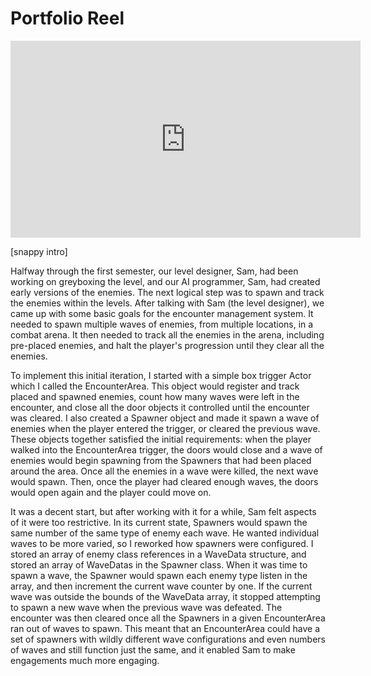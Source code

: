 # Portfolio Reel
<iframe width="560" height="315" src="https://www.youtube.com/embed/gpjXHFgNoHk?si=CgkM1-BCLZ0tpkCu" title="YouTube video player" frameborder="0" allow="accelerometer; autoplay; clipboard-write; encrypted-media; gyroscope; picture-in-picture; web-share" referrerpolicy="strict-origin-when-cross-origin" allowfullscreen></iframe>

\[snappy intro\]

Halfway through the first semester, our level designer, Sam, had been working on greyboxing the level, and our AI programmer, Sam, had created early versions of the enemies.  The next logical step was to spawn and track the enemies within the levels.  After talking with Sam (the level designer), we came up with some basic goals for the encounter management system.  It needed to spawn multiple waves of enemies, from multiple locations, in a combat arena.  It then needed to track all the enemies in the arena, including pre-placed enemies, and halt the player's progression until they clear all the enemies.

To implement this initial iteration, I started with a simple box trigger Actor which I called the EncounterArea.  This object would register and track placed and spawned enemies, count how many waves were left in the encounter, and close all the door objects it controlled until the encounter was cleared.  I also created a Spawner object and made it spawn a wave of enemies when the player entered the trigger, or cleared the previous wave.  These objects together satisfied the initial requirements: when the player walked into the EncounterArea trigger, the doors would close and a wave of enemies would begin spawning from the Spawners that had been placed around the area.  Once all the enemies in a wave were killed, the next wave would spawn.  Then, once the player had cleared enough waves, the doors would open again and the player could move on.

It was a decent start, but after working with it for a while, Sam felt aspects of it were too restrictive.  In its current state, Spawners would spawn the same number of the same type of enemy each wave.  He wanted individual waves to be more varied, so I reworked how spawners were configured.  I stored an array of enemy class references in a WaveData structure, and stored an array of WaveDatas in the Spawner class.  When it was time to spawn a wave, the Spawner would spawn each enemy type listen in the array, and then increment the current wave counter by one.  If the current wave was outside the bounds of the WaveData array, it stopped attempting to spawn a new wave when the previous wave was defeated.  The encounter was then cleared once all the Spawners in a given EncounterArea ran out of waves to spawn.  This meant that an EncounterArea could have a set of spawners with wildly different wave configurations and even numbers of waves and still function just the same, and it enabled Sam to make engagements much more engaging.
